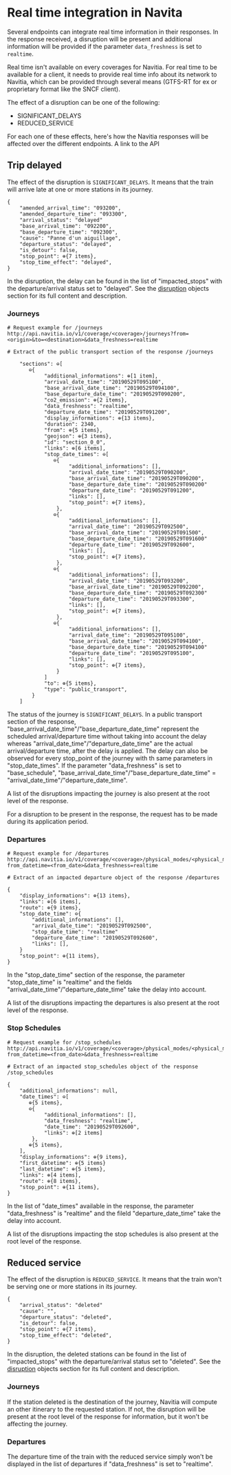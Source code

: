 <a name="realtime"></a> Real time integration in Navita
===============================================

Several endpoints can integrate real time information in their responses. In the response received, a disruption will be present and additional information will be provided if the parameter `data_freshness` is set to `realtime`.

<aside class="notice">
Real time isn't available on every coverages for Navitia. For real time to be available for a client, it needs to provide real time info about its network to Navitia, which can be provided through several means (GTFS-RT for ex or proprietary format like the SNCF client).
</aside>

The effect of a disruption can be one of the following:
<ul>
	<li>SIGNIFICANT_DELAYS</li>
	<li>REDUCED_SERVICE</li>
</ul>

For each one of these effects, here's how the Navitia responses will be affected over the different endpoints. A link to the API


## Trip delayed

The effect of the disruption is `SIGNIFICANT_DELAYS`. It means that the train will arrive late at one or more stations in its journey.

```
{
    "amended_arrival_time": "093200",
    "amended_departure_time": "093300",
    "arrival_status": "delayed"
    "base_arrival_time": "092200",
    "base_departure_time": "092300",
    "cause": "Panne d'un aiguillage",
    "departure_status": "delayed",
    "is_detour": false,
    "stop_point": ⊕{7 items},
    "stop_time_effect": "delayed",
}
```

In the disruption, the delay can be found in the list of "impacted_stops" with the departure/arrival status set to "delayed". See the [disruption](#disruption) objects section for its full content and description.

### Journeys

``` shell
# Request example for /journeys
http://api.navitia.io/v1/coverage/<coverage>/journeys?from=<origin>&to=<destination>&data_freshness=realtime
```

``` shell
# Extract of the public transport section of the response /journeys

    "sections": ⊖[
       ⊖{
            "additional_informations": ⊕[1 item],
            "arrival_date_time": "20190529T095100",
            "base_arrival_date_time": "20190529T094100",
            "base_departure_date_time": "20190529T090200",
            "co2_emission": ⊕{2 items},
            "data_freshness": "realtime",
            "departure_date_time": "20190529T091200",
            "display_informations": ⊕{13 items},
            "duration": 2340,
            "from": ⊕{5 items},
            "geojson": ⊕{3 items},
            "id": "section_0_0",
            "links": ⊕[6 items],
            "stop_date_times": ⊖[
               ⊖{
                    "additional_informations": [],
                    "arrival_date_time": "20190529T090200",
                    "base_arrival_date_time": "20190529T090200",
                    "base_departure_date_time": "20190529T090200"
                    "departure_date_time": "20190529T091200",
                    "links": [],
                    "stop_point": ⊕{7 items},
                },
               ⊖{
                    "additional_informations": [],
                    "arrival_date_time": "20190529T092500",
                    "base_arrival_date_time": "20190529T091500",
                    "base_departure_date_time": "20190529T091600"
                    "departure_date_time": "20190529T092600",
                    "links": [],
                    "stop_point": ⊕{7 items},
                },
               ⊖{
                    "additional_informations": [],
                    "arrival_date_time": "20190529T093200",
                    "base_arrival_date_time": "20190529T092200",
                    "base_departure_date_time": "20190529T092300"
                    "departure_date_time": "20190529T093300",
                    "links": [],
                    "stop_point": ⊕{7 items},
                },
               ⊖{
                    "additional_informations": [],
                    "arrival_date_time": "20190529T095100",
                    "base_arrival_date_time": "20190529T094100",
                    "base_departure_date_time": "20190529T094100"
                    "departure_date_time": "20190529T095100",
                    "links": [],
                    "stop_point": ⊕{7 items},
                }
            ]
            "to": ⊕{5 items},
            "type": "public_transport",
        }
    ]
```


The status of the journey is `SIGNIFICANT_DELAYS`. In a public transport section of the response, "base_arrival_date_time"/"base_departure_date_time" represent the scheduled arrival/departure time without taking into account the delay whereas "arrival_date_time"/"departure_date_time" are the actual arrival/departure time, after the delay is applied. The delay can also be observed for every stop_point of the journey with th same parameters in "stop_date_times".
If the parameter "data_freshness" is set to "base_schedule",  "base_arrival_date_time"/"base_departure_date_time" = "arrival_date_time"/"departure_date_time".

A list of the disruptions impacting the journey is also present at the root level of the response.

<aside class="notice">
For a disruption to be present in the response, the request has to be made during its application period.
</aside>

### Departures

``` shell
# Request example for /departures
http://api.navitia.io/v1/coverage/<coverage>/physical_modes/<physical_mode>/stop_points/<stop_point>/departures?from_datetime=<from_date>&data_freshness=realtime
```

``` shell
# Extract of an impacted departure object of the response /departures

{
    "display_informations": ⊕{13 items},
    "links": ⊕[6 items],
    "route": ⊕{9 items},
    "stop_date_time": ⊖{
        "additional_informations": [],
        "arrival_date_time": "20190529T092500",
        "stop_date_time": "realtime"
        "departure_date_time": "20190529T092600",
        "links": [],
    }
    "stop_point": ⊕{11 items},
}
```

In the "stop_date_time" section of the response, the parameter "stop_date_time" is "realtime" and the fields "arrival_date_time"/"departure_date_time" take the delay into account.

A list of the disruptions impacting the departures is also present at the root level of the response.

### Stop Schedules

``` shell
# Request example for /stop_schedules
http://api.navitia.io/v1/coverage/<coverage>/physical_modes/<physical_mode>/lines/<line>/stop_points/<stop_point>/stop_schedules?from_datetime=<from_date>&data_freshness=realtime
```

``` shell
# Extract of an impacted stop_schedules object of the response /stop_schedules

{
    "additional_informations": null,
    "date_times": ⊖[
       ⊕{5 items},
       ⊖{
            "additional_informations": [],
            "data_freshness": "realtime",
            "date_time": "20190529T092600",
            "links": ⊕[2 items]
        },
       ⊕{5 items},
    ],
    "display_informations": ⊕{9 items},
    "first_datetime": ⊕{5 items}
    "last_datetime": ⊕{5 items},
    "links": ⊕[4 items],
    "route": ⊕{8 items},
    "stop_point": ⊕{11 items},
}
```

In the list of "date_times" available in the response, the parameter "data_freshness" is "realtime" and the fileld "departure_date_time" take the delay into account.

A list of the disruptions impacting the stop schedules is also present at the root level of the response.

## Reduced service

The effect of the disruption is `REDUCED_SERVICE`. It means that the train won't be serving one or more stations in its journey.

```
{
    "arrival_status": "deleted"
    "cause": "",
    "departure_status": "deleted",
    "is_detour": false,
    "stop_point": ⊕{7 items},
    "stop_time_effect": "deleted",
}
```

In the disruption, the deleted stations can be found in the list of "impacted_stops" with the departure/arrival status set to "deleted". See the [disruption](#disruption) objects section for its full content and description.

### Journeys

If the station deleted is the destination of the journey, Navitia will compute an other itinerary to the requested station. If not, the disruption will be present at the root level of the response for information, but it won't be affecting the journey.

### Departures

The departure time of the train with the reduced service simply won't be displayed in the list of departures if "data_freshness" is set to "realtime".
